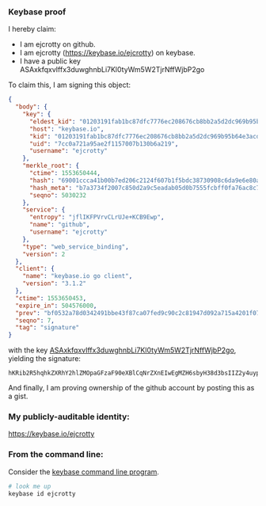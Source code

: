 ### Keybase proof 

I hereby claim:

  * I am ejcrotty on github.
  * I am ejcrotty (https://keybase.io/ejcrotty) on keybase.
  * I have a public key ASAxkfqxvIffx3duwghnbLi7Kl0tyWm5W2TjrNffWjbP2go

To claim this, I am signing this object:

```json
{
  "body": {
    "key": {
      "eldest_kid": "01203191fab1bc87dfc7776ec208676cb8bb2a5d2dc969b95b64e3acd7df5a36cfda0a",
      "host": "keybase.io",
      "kid": "01203191fab1bc87dfc7776ec208676cb8bb2a5d2dc969b95b64e3acd7df5a36cfda0a",
      "uid": "7cc0a721a95ae2f1157007b130b6a219",
      "username": "ejcrotty"
    },
    "merkle_root": {
      "ctime": 1553650444,
      "hash": "69001ccca41b00b7ed206c2124f607b1f5bdc38730908c6da9e6e80a6714cda40a71712040ffc38a279e2d78c889f94ee663b02d4ee4e1d886e7b2a176e76972",
      "hash_meta": "b7a3734f2007c850d2a9c5eadab05d0b7555fcbff0fa76ac8c7abf1f6d46c00f",
      "seqno": 5030232
    },
    "service": {
      "entropy": "jflIKFPVrvCLrUJe+KCB9Ewp",
      "name": "github",
      "username": "ejcrotty"
    },
    "type": "web_service_binding",
    "version": 2
  },
  "client": {
    "name": "keybase.io go client",
    "version": "3.1.2"
  },
  "ctime": 1553650453,
  "expire_in": 504576000,
  "prev": "bf0532a78d0342491bbe43f87ca07fed9c90c2c81947d092a715a4201f07a95c",
  "seqno": 7,
  "tag": "signature"
}
```

with the key [ASAxkfqxvIffx3duwghnbLi7Kl0tyWm5W2TjrNffWjbP2go](https://keybase.io/ejcrotty), yielding the signature:

```
hKRib2R5hqhkZXRhY2hlZMOpaGFzaF90eXBlCqNrZXnEIwEgMZH6sbyH38d3bsIIZ2y4uypdLclpuVtk46zX31o2z9oKp3BheWxvYWTESpcCB8QgvwUyp40DQkkbvkP4fKB/7ZyQwsgZR9CSpxWkIB8HqVzEIJDrfluBeIZPpVGOWaPS2pk3O1wUqQthITzEaLIx8KWmAgHCo3NpZ8RA5iYPHkF6C2zx+N1i0fUzo3wVwYowXmlr5RXwyKKdQuwo9LPPvNAQmDcQY7owY6ar94xsgboQqZynWFb7aemBDahzaWdfdHlwZSCkaGFzaIKkdHlwZQildmFsdWXEIFa9agbo87SR2zCqnBjTAWNg0SpwOngruCRq+RAoem42o3RhZ80CAqd2ZXJzaW9uAQ==

```

And finally, I am proving ownership of the github account by posting this as a gist.

### My publicly-auditable identity:

https://keybase.io/ejcrotty

### From the command line:

Consider the [keybase command line program](https://keybase.io/download).

```bash
# look me up
keybase id ejcrotty
```

